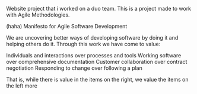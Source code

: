 Website project that i worked on a duo team. This is a project made to work with Agile Methodologies.



(haha)
Manifesto for Agile Software Development


We are uncovering better ways of developing
software by doing it and helping others do it.
Through this work we have come to value:

Individuals and interactions over processes and tools
Working software over comprehensive documentation
Customer collaboration over contract negotiation
Responding to change over following a plan

That is, while there is value in the items on
the right, we value the items on the left more
